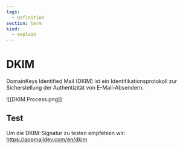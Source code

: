 ```yaml
---
tags:
  - Definition
section: term
kind:
  - explain
---
```


# DKIM

DomainKeys Identified Mail (DKIM) ist ein Identifikationsprotokoll zur Sicherstellung der Authentizität von E-Mail-Absendern.

![[DKIM Process.png]]

## Test

Um die DKIM-Signatur zu testen empfehlen wir: <https://appmaildev.com/en/dkim>
